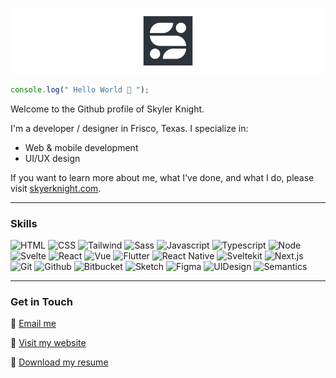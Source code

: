 [![Github Profile Header for Skyler Knight](https://github.com/skylerknight/skylerknight/raw/main/Skyler_Knight_Github_Profile_Header.png)](https://skylerknight.com)

```javascript
console.log(" Hello World 👋 ");
```


Welcome to the Github profile of Skyler Knight.

I'm a developer / designer in Frisco, Texas. I specialize in:

- Web & mobile development
- UI/UX design

If you want to learn more about me, what I've done, and what I do, please visit [skyerknight.com](https://www.skylerknight.com).

---

### Skills

![HTML](https://img.shields.io/badge/code-HTML-DC4A25)
![CSS](https://img.shields.io/badge/code-CSS-244BDD)
![Tailwind](https://img.shields.io/badge/code-Tailwind-38BDF9)
![Sass](https://img.shields.io/badge/code-Sass-f07178)
![Javascript](https://img.shields.io/badge/code-Javascript-EDD71C)
![Typescript](https://img.shields.io/badge/code-Typescript-0076C6)
![Node](https://img.shields.io/badge/code-Node-046E01)
![Svelte](https://img.shields.io/badge/code-Svelte-FF3E00)
![React](https://img.shields.io/badge/code-React-149ECA)
![Vue](https://img.shields.io/badge/code-Vue-40B883)
![Flutter](https://img.shields.io/badge/mobile-Flutter-005496)
![React Native](https://img.shields.io/badge/mobile-ReactNative-149ECA)
![Sveltekit](https://img.shields.io/badge/framework-Sveltekit-FF3E00)
![Next.js](https://img.shields.io/badge/framework-Next.js-2D333B)
![Git](https://img.shields.io/badge/vc-Git-E84E32)
![Github](https://img.shields.io/badge/vc-Github-616161)
![Bitbucket](https://img.shields.io/badge/vc-Bitbucket-0147CA)
![Sketch](https://img.shields.io/badge/software-Sketch-DC4A25)
![Figma](https://img.shields.io/badge/software-Figma-9C57F6)
![UIDesign](https://img.shields.io/badge/skill-UIDesign-2D333B)
![Semantics](https://img.shields.io/badge/skill-Semantics-2D333B)

---

### Get in Touch

📧  [Email me](mailto:skylerknight.dev@gmail.com)

📓  [Visit my website](https://www.skylerknight.com)

📝  [Download my resume](https://www.skylerknight.com/skylerknight-resume.pdf)


<!--
**skylerknight/skylerknight** is a ✨ _special_ ✨ repository because its `README.md` (this file) appears on your GitHub profile.

Here are some ideas to get you started:

- 🔭 I’m currently working on ...
- 🌱 I’m currently learning ...
- 👯 I’m looking to collaborate on ...
- 🤔 I’m looking for help with ...
- 💬 Ask me about ...
- 📫 How to reach me: ...
- 😄 Pronouns: ...
- ⚡ Fun fact: ...
-->
